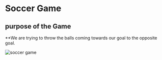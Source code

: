 # Soccer Game
## purpose of the Game
**We are trying to throw the balls coming towards our goal to the opposite goal.

![soccer game](https://github.com/Sslegendars/Unity-Simple-Game-Project/assets/135840601/6b05f7cd-4fe5-4c9b-93f5-afa0c6fea6e7)
